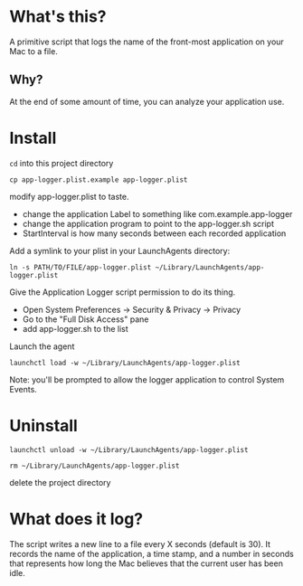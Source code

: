 # What's this?

A primitive script that logs the name of the front-most application on your Mac to a file.

## Why?

At the end of some amount of time, you can analyze your application use.

# Install

`cd` into this project directory

`cp app-logger.plist.example app-logger.plist`

modify app-logger.plist to taste.

* change the application Label to something like com.example.app-logger
* change the application program to point to the app-logger.sh script
* StartInterval is how many seconds between each recorded application


Add a symlink to your plist in your LaunchAgents directory:

`ln -s PATH/TO/FILE/app-logger.plist ~/Library/LaunchAgents/app-logger.plist`

Give the Application Logger script permission to do its thing.
* Open System Preferences -> Security & Privacy -> Privacy
* Go to the "Full Disk Access" pane
* add app-logger.sh to the list


Launch the agent

`launchctl load -w ~/Library/LaunchAgents/app-logger.plist`

Note: you'll be prompted to allow the logger application to control System Events.

# Uninstall

`launchctl unload -w ~/Library/LaunchAgents/app-logger.plist`

`rm ~/Library/LaunchAgents/app-logger.plist`

delete the project directory

# What does it log?

The script writes a new line to a file every X seconds (default is 30).  It records the name of the application, a time stamp, and a number in seconds that represents how long the Mac believes that the current user has been idle.